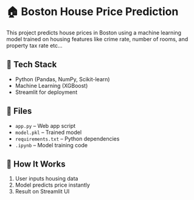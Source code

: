 # 🏠 Boston House Price Prediction

This project predicts house prices in Boston using a machine learning model trained on housing features like crime rate, number of rooms, and property tax rate etc...

## 🚀 Tech Stack
- Python (Pandas, NumPy, Scikit-learn)
- Machine Learning (XGBoost)
- Streamlit for deployment

## 📂 Files
- `app.py` – Web app script
- `model.pkl` – Trained model
- `requirements.txt` – Python dependencies
- `.ipynb` – Model training code

## 🧠 How It Works
1. User inputs housing data
2. Model predicts price instantly
3. Result on Streamlit UI

